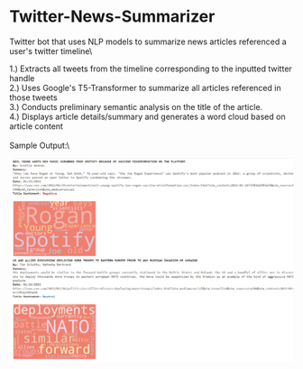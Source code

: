 # Twitter-News-Summarizer
Twitter bot that uses NLP models to summarize news articles referenced a user's twitter timeline\

1.) Extracts all tweets from the timeline corresponding to the inputted twitter handle\
2.) Uses Google's T5-Transformer to summarize all articles referenced in those tweets\
3.) Conducts preliminary semantic analysis on the title of the article.\
4.) Displays article details/summary and generates a word cloud based on article content\
\
Sample Output:\

![alt text](https://github.com/rohigovi/Twitter-News-Summarizer/blob/main/SampleResult.PNG)
